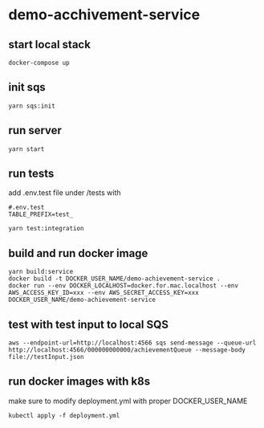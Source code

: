 # demo-acchivement-service

## start local stack

```
docker-compose up
```

## init sqs

```
yarn sqs:init
```

## run server

```
yarn start
```

## run tests

add .env.test file under /tests with

```
#.env.test
TABLE_PREFIX=test_
```

```
yarn test:integration
```

## build and run docker image

```
yarn build:service
docker build -t DOCKER_USER_NAME/demo-achievement-service .
docker run --env DOCKER_LOCALHOST=docker.for.mac.localhost --env AWS_ACCESS_KEY_ID=xxx --env AWS_SECRET_ACCESS_KEY=xxx DOCKER_USER_NAME/demo-achievement-service
```

## test with test input to local SQS

```
aws --endpoint-url=http://localhost:4566 sqs send-message --queue-url http://localhost:4566/000000000000/achievementQueue --message-body file://testInput.json
```

## run docker images with k8s

make sure to modify deployment.yml with proper DOCKER_USER_NAME

```
kubectl apply -f deployment.yml
```
